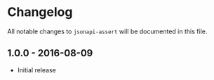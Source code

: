 # Changelog

All notable changes to `jsonapi-assert` will be documented in this file.

## 1.0.0 - 2016-08-09
- Initial release
